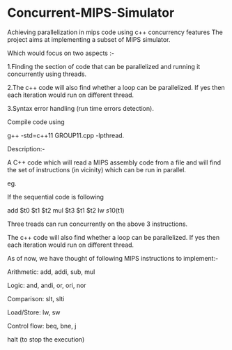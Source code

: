 # Concurrent-MIPS-Simulator

Achieving parallelization in mips code using c++ concurrency features The project aims at implementing a subset of MIPS simulator. 

Which would focus on two aspects :- 

1.Finding the section of code that can be parallelized and running it concurrently using threads. 

2.The c++ code will also find whether a loop can be parallelized. If yes then each iteration would run on different thread.

3.Syntax error handling (run time errors detection).



Compile code using

g++ -std=c++11 GROUP11.cpp -lpthread.



Description:-

A C++ code which will read a MIPS assembly code from a file and will find the set of instructions (in vicinity) which can be run in parallel.

eg.

If the sequential code is following 

add $t0 $t1 $t2 
mul $t3 $t1 $t2 
lw $s1 0($t1)

Three treads can run concurrently on the above 3 instructions.

The c++ code will also find whether a loop can be parallelized. If yes then each iteration would run on different thread.

As of now, we have thought of following MIPS instructions to implement:-

Arithmetic: add, addi, sub, mul

Logic: and, andi, or, ori, nor

Comparison: slt, slti

Load/Store: lw, sw

Control flow: beq, bne, j

halt (to stop the execution)
